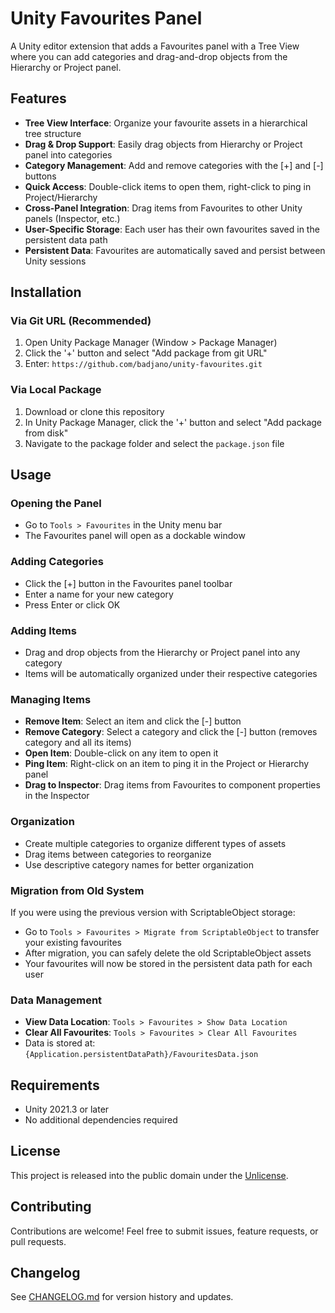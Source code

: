 # Unity Favourites Panel

A Unity editor extension that adds a Favourites panel with a Tree View where you can add categories and drag-and-drop objects from the Hierarchy or Project panel.

## Features

- **Tree View Interface**: Organize your favourite assets in a hierarchical tree structure
- **Drag & Drop Support**: Easily drag objects from Hierarchy or Project panel into categories
- **Category Management**: Add and remove categories with the [+] and [-] buttons
- **Quick Access**: Double-click items to open them, right-click to ping in Project/Hierarchy
- **Cross-Panel Integration**: Drag items from Favourites to other Unity panels (Inspector, etc.)
- **User-Specific Storage**: Each user has their own favourites saved in the persistent data path
- **Persistent Data**: Favourites are automatically saved and persist between Unity sessions

## Installation

### Via Git URL (Recommended)
1. Open Unity Package Manager (Window > Package Manager)
2. Click the '+' button and select "Add package from git URL"
3. Enter: `https://github.com/badjano/unity-favourites.git`

### Via Local Package
1. Download or clone this repository
2. In Unity Package Manager, click the '+' button and select "Add package from disk"
3. Navigate to the package folder and select the `package.json` file

## Usage

### Opening the Panel
- Go to `Tools > Favourites` in the Unity menu bar
- The Favourites panel will open as a dockable window

### Adding Categories
- Click the [+] button in the Favourites panel toolbar
- Enter a name for your new category
- Press Enter or click OK

### Adding Items
- Drag and drop objects from the Hierarchy or Project panel into any category
- Items will be automatically organized under their respective categories

### Managing Items
- **Remove Item**: Select an item and click the [-] button
- **Remove Category**: Select a category and click the [-] button (removes category and all its items)
- **Open Item**: Double-click on any item to open it
- **Ping Item**: Right-click on an item to ping it in the Project or Hierarchy panel
- **Drag to Inspector**: Drag items from Favourites to component properties in the Inspector

### Organization
- Create multiple categories to organize different types of assets
- Drag items between categories to reorganize
- Use descriptive category names for better organization

### Migration from Old System
If you were using the previous version with ScriptableObject storage:
- Go to `Tools > Favourites > Migrate from ScriptableObject` to transfer your existing favourites
- After migration, you can safely delete the old ScriptableObject assets
- Your favourites will now be stored in the persistent data path for each user

### Data Management
- **View Data Location**: `Tools > Favourites > Show Data Location`
- **Clear All Favourites**: `Tools > Favourites > Clear All Favourites`
- Data is stored at: `{Application.persistentDataPath}/FavouritesData.json`

## Requirements

- Unity 2021.3 or later
- No additional dependencies required

## License

This project is released into the public domain under the [Unlicense](UNLICENSE).

## Contributing

Contributions are welcome! Feel free to submit issues, feature requests, or pull requests.

## Changelog

See [CHANGELOG.md](CHANGELOG.md) for version history and updates.
